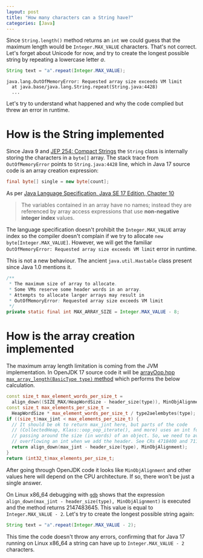 ```yaml
---
layout: post
title: "How many characters can a String have?"
categories: [Java]
---
```


Since `String.length()` method returns an `int` we could guess that the maximum length would be `Integer.MAX_VALUE` 
characters. That's not correct. Let's forget about Unicode for now, and try to create the longest possible string by
repeating a lowercase letter *a*.

```java
String text = "a".repeat(Integer.MAX_VALUE);
```
```
java.lang.OutOfMemoryError: Requested array size exceeds VM limit
  at java.base/java.lang.String.repeat(String.java:4428)
  ...
```

Let's try to understand what happened and why the code complied but threw an error in runtime.


# How is the String implemented

Since Java 9 and [JEP 254: Compact Strings](https://openjdk.java.net/jeps/254) the `String` class is internally storing
the characters in a `byte[]` array. The stack trace from `OutOfMemoryError` points to `String.java:4428` line, 
which in Java 17 source code is an array creation expression:

```java
final byte[] single = new byte[count];
```

As per [Java Language Specification, Java SE 17 Edition, Chapter 10](https://docs.oracle.com/javase/specs/jls/se17/html/jls-10.html)

> The variables contained in an array have no names; instead they are referenced by array access expressions that
> use **non-negative integer index** values.

The language specification doesn't prohibit the `Integer.MAX_VALUE` array index so the compiler doesn't complain
if we try to allocate `new byte[Integer.MAX_VALUE]`. However, we will get the familiar 
`OutOfMemoryError: Requested array size exceeds VM limit` error in runtime.

This is not a new behaviour. The ancient `java.util.Hastable` class present since Java 1.0 mentions it.

```java
/**
 * The maximum size of array to allocate.
 * Some VMs reserve some header words in an array.
 * Attempts to allocate larger arrays may result in
 * OutOfMemoryError: Requested array size exceeds VM limit
 */
private static final int MAX_ARRAY_SIZE = Integer.MAX_VALUE - 8;
```


# How is the array creation implemented

The maximum array length limitation is coming from the JVM implementation. In OpenJDK 17 source code it will be
[arrayOop.hpp `max_array_length(BasicType type)` method](https://github.com/openjdk/jdk/blob/jdk-17-ga/src/hotspot/share/oops/arrayOop.hpp#L136-L158)
which performs the below calculation.

```cpp
const size_t max_element_words_per_size_t =
  align_down((SIZE_MAX/HeapWordSize - header_size(type)), MinObjAlignment);
const size_t max_elements_per_size_t =
  HeapWordSize * max_element_words_per_size_t / type2aelembytes(type);
if ((size_t)max_jint < max_elements_per_size_t) {
  // It should be ok to return max_jint here, but parts of the code
  // (CollectedHeap, Klass::oop_oop_iterate(), and more) uses an int for
  // passing around the size (in words) of an object. So, we need to avoid
  // overflowing an int when we add the header. See CRs 4718400 and 7110613.
  return align_down(max_jint - header_size(type), MinObjAlignment);
}
return (int32_t)max_elements_per_size_t;
```

After going through OpenJDK code it looks like `MinObjAlignment` and other values here will depend on the CPU 
architecture. If so, there won't be just a single answer.

On Linux x86_64 debugging with [`gdb`](https://sourceware.org/gdb/) shows that the expression 
`align_down(max_jint - header_size(type), MinObjAlignment)` is executed and the method returns 2147483645. 
This value is equal to `Integer.MAX_VALUE - 2`. Let's try to create the longest possible string again:

```java
String text = "a".repeat(Integer.MAX_VALUE - 2);
```

This time the code doesn't throw any errors, confirming that for Java 17 running on Linux x86_64 a string can 
have up to `Integer.MAX_VALUE - 2` characters.
